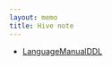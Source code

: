 ```yaml
---
layout: memo
title: Hive note
---
```


- [LanguageManualDDL](https://cwiki.apache.org/confluence/display/Hive/LanguageManual+DDL)
